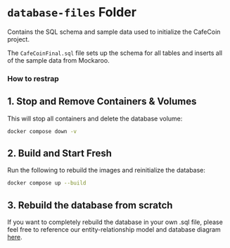 # `database-files` Folder

Contains the SQL schema and sample data used to initialize the CafeCoin project. 

The `CafeCoinFinal.sql` file sets up the schema for all tables and inserts all of the sample data from Mockaroo. 

### How to restrap

## 1. Stop and Remove Containers & Volumes

This will stop all containers and delete the database volume:

```bash
docker compose down -v
```

## 2. Build and Start Fresh 

Run the following to rebuild the images and reinitialize the database:

```bash
docker compose up --build
```

## 3. Rebuild the database from scratch

If you want to completely rebuild the database in your own .sql file, please feel free to reference our entity-relationship model and database diagram [here](https://miro.com/welcomeonboard/Z04zR3lsNVJMZ3ZIMkIyeEhrYkl4NjhiRTFiWSs5Q25pOUZvNVpJdmxsbGJXSkVOS2czYXQ4Qm5uR0pQOGRCejd0L2FxZ3hKb2dEc3BIdWNKNkd2VURUQ0ZaLy8rbEVTaWVZcXIvbGV0TjU1SGFnblpmYitROW5sdlBraUZpSE5Bd044SHFHaVlWYWk0d3NxeHNmeG9BPT0hdjE=?share_link_id=419666483781). 